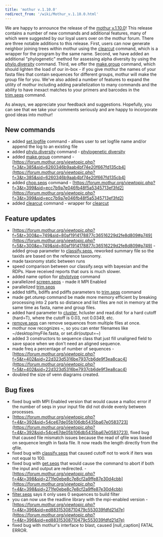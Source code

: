 ```yaml
---
title: 'mothur v.1.10.0'
redirect_from: '/wiki/Mothur_v.1.10.0.html'
---
```

We are happy to announce the release of the [mothur
v.1.10.0](/wiki/mothur_v.1.10.0)! This release contains a number of
new commands and additional features, many of which were suggested by
our loyal users over on the mothur forum. There are three notable
additions to this release. First, users can now generate neighbor
joining trees within mothur using the [clearcut](/wiki/clearcut)
command, which is a wrapper for the program by the same name. Second, we
have added an additional "phylogenetic" method for assessing alpha
diversity by using the [phylo.diversity](/wiki/phylo.diversity)
command. Third, we offer the [make.group](/wiki/make.group)
command, which should lighten the load of our in-box - if you give
mothur the names of your fasta files that contain sequences for
different groups, mothur will make the group file for you. We've also
added a number of features to expand the utility of mothur including
adding parallelization to many commands and the ability to have inexact
matches to your primers and barcodes in the
[trim.seqs](/wiki/trim.seqs) command.

As always, we appreciate your feedback and suggestions. Hopefully, you
can see that we take your comments seriously and are happy to
incorporate good ideas into mothur!

## New commands

-   added [set.logfile](/wiki/set.logfile) command - allows user to
    set logfile name and/or append the log to an existing file
-   added [phylo.diversity](/wiki/phylo.diversity) command -
    [phylogenetic diversity](/wiki/phylo.diversity)
-   added [make.group](/wiki/make.group) command -
    [https://forum.mothur.org/viewtopic.php?f=3&t=385&sid=6260346b9aab4bf74e20f667fd135cb4](https://forum.mothur.org/viewtopic.php?f=3&t=385&sid=6260346b9aab4bf74e20f667fd135cb4)
-   added [chop.seqs](/wiki/chop.seqs) command -
    [https://forum.mothur.org/viewtopic.php?f=3&t=399&sid=ecc7b9a7e046fb48f5a5345713ef3fd2](https://forum.mothur.org/viewtopic.php?f=3&t=399&sid=ecc7b9a7e046fb48f5a5345713ef3fd2)
-   added [clearcut](/wiki/clearcut) command - wrapper for
    [clearcut](https://github.com/ibest/clearcut/)

## Feature updates

-   [https://forum.mothur.org/viewtopic.php?f=5&t=300&p=749&sid=80af1914178877c36516229d2fe8d809#p749](https://forum.mothur.org/viewtopic.php?f=5&t=300&p=749&sid=80af1914178877c36516229d2fe8d809#p749) -
    added group parameter to [classify.seqs](/wiki/classify.seqs),
    reworked summary file so the taxids are based on the reference
    taxonomy.
-   made taxonomy static between runs
-   speed comparison between our classify.seqs with bayesian and the
    RDPs. Have received reports that ours is much slower.
-   added name option for [phylotype](/wiki/phylotype) command
-   parallelized [screen.seqs](/wiki/screen.seqs) - made it MPI
    Enabled
-   parallelized [trim.seqs](/wiki/trim.seqs)
-   added tdiffs, bdiffs and pdiffs parameters to
    [trim.seqs](/wiki/trim.seqs) command
-   made get.oturep command be made more memory efficient by breaking
    processing into 2 parts so distance and list files are not in memory
    at the same time as fasta, name and group files.
-   added hard parameter to [cluster](/wiki/cluster),
    hcluster and
    read.dist for a hard cutoff (hard=T), where
    the cutoff is 0.03, not 0.0349, etc.
-   [remove.seqs](/wiki/remove.seqs) can remove sequences from
    multiple files at once.
-   mothur now recognizes \~, so you can enter filenames like
    \~/desktop/myFile.fasta, or set.dir(output=\~)
-   added 3 constructors to sequence class that just fill unaligned
    field to save space when we don't need an aligned sequence.
-   made freq a percentage of number of sequences -
    [https://forum.mothur.org/viewtopic.php?f=5&t=402&sid=22d323d5316be7937cb6de9f3ea8cac4](https://forum.mothur.org/viewtopic.php?f=5&t=402&sid=22d323d5316be7937cb6de9f3ea8cac4)
-   doubled the size of venn diagrams created.

## Bug fixes

-   fixed bug with MPI Enabled version that would cause a malloc error
    if the number of seqs in your input file did not divide evenly
    between processes.
-   [https://forum.mothur.org/viewtopic.php?f=4&t=392&sid=54ce67de05b106db5435ba67e0583723](https://forum.mothur.org/viewtopic.php?f=4&t=392&sid=54ce67de05b106db5435ba67e0583723),
    fixed bug that caused file mismatch issues because the read of qfile
    was based on sequence length in fasta file. It now reads the length
    directly from the qfile.
-   fixed bug with [classify.seqs](/wiki/classify.seqs) that caused
    cutoff not to work if iters was not equal to 100.
-   fixed bug with [get.seqs](/wiki/get.seqs) that would cause the
    command to abort if both the input and output are redirected. -
    [https://forum.mothur.org/viewtopic.php?f=4&t=398&sid=271fe0ebe8c7e8cf2a9ffe87e30d4cbb](https://forum.mothur.org/viewtopic.php?f=4&t=398&sid=271fe0ebe8c7e8cf2a9ffe87e30d4cbb)
-   [filter.seqs](/wiki/filter.seqs) says it only uses 0 sequences
    to build filter
-   you can now use the readline library with the mpi-enabled version -
    [https://forum.mothur.org/viewtopic.php?f=4&t=396&sid=ed88315308710479c553039fdfd21d7e](https://forum.mothur.org/viewtopic.php?f=4&t=396&sid=ed88315308710479c553039fdfd21d7e)
-   fixed bug with mothur's interface to blast, caused
    \[null\_caption\] FATAL ERROR.

